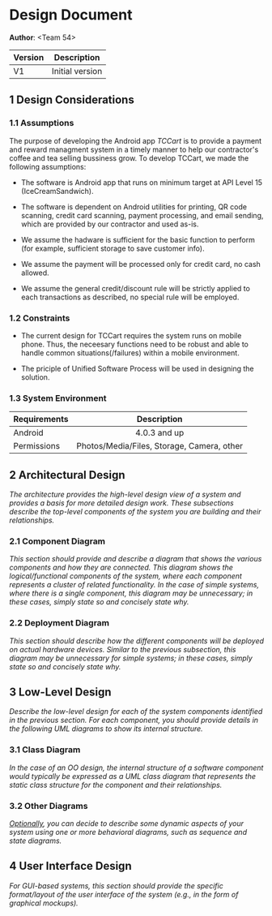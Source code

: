 # Design Document

**Author**: \<Team 54\>

| Version | Description     |
| --------|:---------------:|
| V1      | Initial version |

## 1 Design Considerations

### 1.1 Assumptions

The purpose of developing the Android app *TCCart* is to provide a payment and reward managment system in a timely manner to help our contractor's coffee and tea selling bussiness grow. To develop TCCart, we made the following assumptions:

- The software is Android app that runs on minimum target at API Level 15 (IceCreamSandwich).

- The software is dependent on Android utilities for printing, QR code scanning, credit card scanning,  payment processing, and email sending, which are provided by our contractor and used as-is.

- We assume the hadware is sufficient for the basic function to perform (for example, sufficient storage to save customer info). 

- We assume the payment will be processed only for credit card, no cash allowed. 

- We assume the general credit/discount rule will be strictly applied to each transactions as described, no special rule will be employed.

### 1.2 Constraints

- The current design for TCCart requires the system runs on mobile phone. Thus, the neceesary functions need to
be robust and able to handle common situations(/failures) within a mobile environment.

- The priciple of Unified Software Process will be used in designing the solution.

### 1.3 System Environment

| Requirements | Description     |
| --------|:---------------:|
| Android     | 4.0.3 and up |
| Permissions     | Photos/Media/Files, Storage, Camera, other |

## 2 Architectural Design

*The architecture provides the high-level design view of a system and provides a basis for more detailed design work. These subsections describe the top-level components of the system you are building and their relationships.*

### 2.1 Component Diagram

*This section should provide and describe a diagram that shows the various components and how they are connected. This diagram shows the logical/functional components of the system, where each component represents a cluster of related functionality. In the case of simple systems, where there is a single component, this diagram may be unnecessary; in these cases, simply state so and concisely state why.*

### 2.2 Deployment Diagram

*This section should describe how the different components will be deployed on actual hardware devices. Similar to the previous subsection, this diagram may be unnecessary for simple systems; in these cases, simply state so and concisely state why.*

## 3 Low-Level Design

*Describe the low-level design for each of the system components identified in the previous section. For each component, you should provide details in the following UML diagrams to show its internal structure.*

### 3.1 Class Diagram

*In the case of an OO design, the internal structure of a software component would typically be expressed as a UML class diagram that represents the static class structure for the component and their relationships.*

### 3.2 Other Diagrams

*<u>Optionally</u>, you can decide to describe some dynamic aspects of your system using one or more behavioral diagrams, such as sequence and state diagrams.*

## 4 User Interface Design
*For GUI-based systems, this section should provide the specific format/layout of the user interface of the system (e.g., in the form of graphical mockups).*

